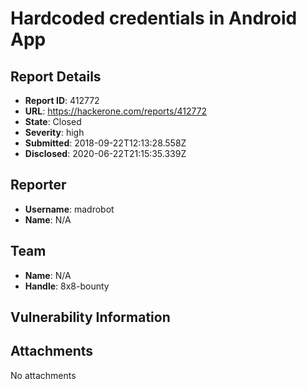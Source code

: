 # Hardcoded credentials in Android App

## Report Details
- **Report ID**: 412772
- **URL**: https://hackerone.com/reports/412772
- **State**: Closed
- **Severity**: high
- **Submitted**: 2018-09-22T12:13:28.558Z
- **Disclosed**: 2020-06-22T21:15:35.339Z

## Reporter
- **Username**: madrobot
- **Name**: N/A

## Team
- **Name**: N/A
- **Handle**: 8x8-bounty

## Vulnerability Information


## Attachments
No attachments

